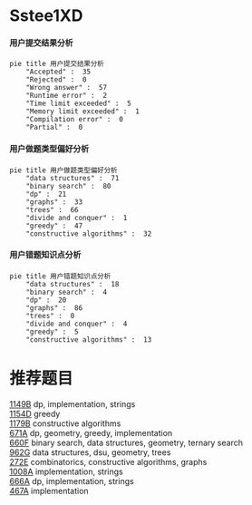 # Sstee1XD

<!-- tabs:start -->



#### **用户提交结果分析**

```mermaid
pie title 用户提交结果分析
    "Accepted" :  35
    "Rejected" :  0
    "Wrong answer" :  57
    "Runtime error" :  2
    "Time limit exceeded" :  5
    "Memory limit exceeded" :  1
    "Compilation error" :  0
    "Partial" :  0
```

#### **用户做题类型偏好分析**

```mermaid
pie title 用户做题类型偏好分析
    "data structures" :  71
    "binary search" :  80
    "dp" :  21
    "graphs" :  33
    "trees" :  66
    "divide and conquer" :  1
    "greedy" :  47
    "constructive algorithms" :  32
```
#### **用户错题知识点分析**

```mermaid
pie title 用户错题知识点分析
    "data structures" :  18
    "binary search" :  4
    "dp" :  20
    "graphs" :  86
    "trees" :  0
    "divide and conquer" :  4
    "greedy" :  5
    "constructive algorithms" :  13
```



<!-- tabs:end -->
# 推荐题目
[1149B](https://codeforces.com/contest/1149/problem/B)		dp,
                        implementation,
                        strings		  
[1154D](https://codeforces.com/contest/1154/problem/D)		greedy		  
[1179B](https://codeforces.com/contest/1179/problem/B)		constructive algorithms		  
[671A](https://codeforces.com/contest/671/problem/A)		dp,
                        geometry,
                        greedy,
                        implementation		  
[660F](https://codeforces.com/contest/660/problem/F)		binary search,
                        data structures,
                        geometry,
                        ternary search		  
[962G](https://codeforces.com/contest/962/problem/G)		data structures,
                        dsu,
                        geometry,
                        trees		  
[272E](https://codeforces.com/contest/272/problem/E)		combinatorics,
                        constructive algorithms,
                        graphs		  
[1008A](https://codeforces.com/contest/1008/problem/A)		implementation,
                        strings		  
[666A](https://codeforces.com/contest/666/problem/A)		dp,
                        implementation,
                        strings		  
[467A](https://codeforces.com/contest/467/problem/A)		implementation		  
